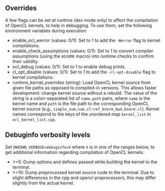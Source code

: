 ## Overrides

A few flags can be set at runtime (dev mode only) to affect the compilation of OpenCL kernels, to help in debugging. To use them, set the following environment variables during execution:

- enable_ocl_werror (values: 0/1): Set to 1 to add the `-Werror` flag to kernel compilations.
- enable_check_assumptions (values: 0/1): Set to 1 to convert compiler assumptions (using the `ASSUME` macro) into runtime checks to confirm their validity.
- ocl_debug (values: 0/1): Set to 1 to enable debug prints.
- cl_opt_disable (values: 0/1): Set to 1 to add the `-cl-opt-disable` flag to kernel compilations.
- runtime_kernel_overrides (string): Load OpenCL kernel source from given file paths as opposed to compiled-in versions. This allows faster development: change kernel source without a rebuild. The value of the string is a colon-separated list of `name,path` pairs, where `name` is the kernel name and `path` is the file path to the corresponding OpenCL kernel source (e.g., `simple_sum,sum.cl:ref_bnorm_bwd,bnorm.cl`). Kernel names correspond to the keys of the unordered map `kernel_list` in `ocl_kernel_list.cpp`.

## Debuginfo verbosity levels

Set `ONEDNN_VERBOSE=debuginfo=X` where `X` is in one of the ranges below, to get additional information regarding compilation of OpenCL kernels:

- \>=5: Dump options and defines passed while building the kernel to the terminal.
- \>=10: Dump preprocessed kernel source code to the terminal. Due to slight differences in the cpp and opencl proprocessors, this may differ slightly from the actual kernel.